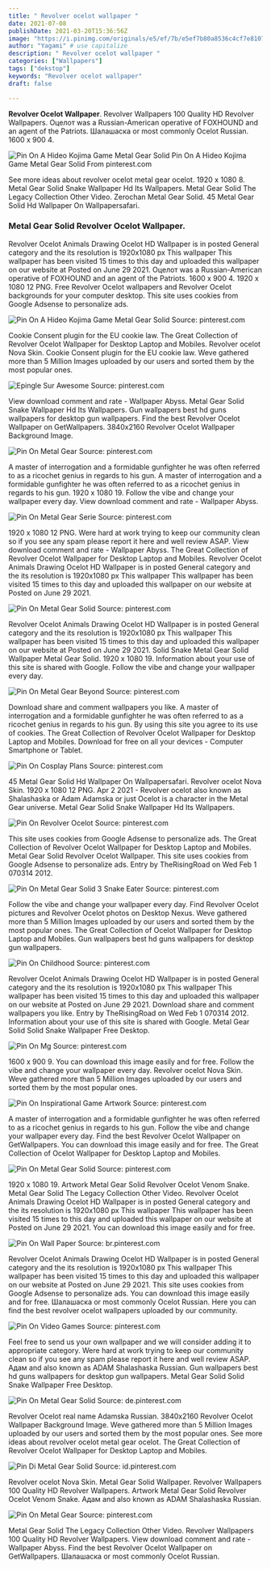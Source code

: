 ```yaml
---
title: " Revolver ocelot wallpaper "
date: 2021-07-08
publishDate: 2021-03-20T15:36:56Z
image: "https://i.pinimg.com/originals/e5/ef/7b/e5ef7b80a8536c4cf7e810790e6b0132.jpg"
author: "Yagami" # use capitalize
description: " Revolver ocelot wallpaper "
categories: ["Wallpapers"]
tags: ["dekstop"]
keywords: "Revolver ocelot wallpaper"
draft: false

---
```



**Revolver Ocelot Wallpaper**. Revolver Wallpapers 100 Quality HD Revolver Wallpapers. Оцелот was a Russian-American operative of FOXHOUND and an agent of the Patriots. Шалашаска or most commonly Ocelot Russian. 1600 x 900 4.

![Pin On A Hideo Kojima Game Metal Gear Solid](https://i.pinimg.com/originals/ab/08/bd/ab08bdfd5a6657d9e2c1b980b018c298.png "Pin On A Hideo Kojima Game Metal Gear Solid")
Pin On A Hideo Kojima Game Metal Gear Solid From pinterest.com


See more ideas about revolver ocelot metal gear ocelot. 1920 x 1080 8. Metal Gear Solid Snake Wallpaper Hd Its Wallpapers. Metal Gear Solid The Legacy Collection Other Video. Zerochan Metal Gear Solid. 45 Metal Gear Solid Hd Wallpaper On Wallpapersafari.

### Metal Gear Solid Revolver Ocelot Wallpaper.

Revolver Ocelot Animals Drawing Ocelot HD Wallpaper is in posted General category and the its resolution is 1920x1080 px This wallpaper This wallpaper has been visited 15 times to this day and uploaded this wallpaper on our website at Posted on June 29 2021. Оцелот was a Russian-American operative of FOXHOUND and an agent of the Patriots. 1600 x 900 4. 1920 x 1080 12 PNG. Free Revolver Ocelot wallpapers and Revolver Ocelot backgrounds for your computer desktop. This site uses cookies from Google Adsense to personalize ads.


![Pin On A Hideo Kojima Game Metal Gear Solid](https://i.pinimg.com/originals/ab/08/bd/ab08bdfd5a6657d9e2c1b980b018c298.png "Pin On A Hideo Kojima Game Metal Gear Solid")
Source: pinterest.com

Cookie Consent plugin for the EU cookie law. The Great Collection of Revolver Ocelot Wallpaper for Desktop Laptop and Mobiles. Revolver ocelot Nova Skin. Cookie Consent plugin for the EU cookie law. Weve gathered more than 5 Million Images uploaded by our users and sorted them by the most popular ones.

![Epingle Sur Awesome](https://i.pinimg.com/originals/63/0e/bb/630ebb261cde1f7c6f12e67ed98d6d28.jpg "Epingle Sur Awesome")
Source: pinterest.com

View download comment and rate - Wallpaper Abyss. Metal Gear Solid Snake Wallpaper Hd Its Wallpapers. Gun wallpapers best hd guns wallpapers for desktop gun wallpapers. Find the best Revolver Ocelot Wallpaper on GetWallpapers. 3840x2160 Revolver Ocelot Wallpaper Background Image.

![Pin On Metal Gear](https://i.pinimg.com/736x/74/11/1a/74111aed34adb26398e23ae87aaabda0.jpg "Pin On Metal Gear")
Source: pinterest.com

A master of interrogation and a formidable gunfighter he was often referred to as a ricochet genius in regards to his gun. A master of interrogation and a formidable gunfighter he was often referred to as a ricochet genius in regards to his gun. 1920 x 1080 19. Follow the vibe and change your wallpaper every day. View download comment and rate - Wallpaper Abyss.

![Pin On Metal Gear Serie](https://i.pinimg.com/originals/95/d3/db/95d3dba55fcfee8e3569fff7a81898f7.jpg "Pin On Metal Gear Serie")
Source: pinterest.com

1920 x 1080 12 PNG. Were hard at work trying to keep our community clean so if you see any spam please report it here and well review ASAP. View download comment and rate - Wallpaper Abyss. The Great Collection of Revolver Ocelot Wallpaper for Desktop Laptop and Mobiles. Revolver Ocelot Animals Drawing Ocelot HD Wallpaper is in posted General category and the its resolution is 1920x1080 px This wallpaper This wallpaper has been visited 15 times to this day and uploaded this wallpaper on our website at Posted on June 29 2021.

![Pin On Metal Gear Solid](https://i.pinimg.com/originals/95/18/fd/9518fd618ff188bc555912d2e5f890c4.jpg "Pin On Metal Gear Solid")
Source: pinterest.com

Revolver Ocelot Animals Drawing Ocelot HD Wallpaper is in posted General category and the its resolution is 1920x1080 px This wallpaper This wallpaper has been visited 15 times to this day and uploaded this wallpaper on our website at Posted on June 29 2021. Solid Snake Metal Gear Solid Wallpaper Metal Gear Solid. 1920 x 1080 19. Information about your use of this site is shared with Google. Follow the vibe and change your wallpaper every day.

![Pin On Metal Gear Beyond](https://i.pinimg.com/originals/33/67/d7/3367d74588ac9bc8ea3d23e8bf229ee6.jpg "Pin On Metal Gear Beyond")
Source: pinterest.com

Download share and comment wallpapers you like. A master of interrogation and a formidable gunfighter he was often referred to as a ricochet genius in regards to his gun. By using this site you agree to its use of cookies. The Great Collection of Revolver Ocelot Wallpaper for Desktop Laptop and Mobiles. Download for free on all your devices - Computer Smartphone or Tablet.

![Pin On Cosplay Plans](https://i.pinimg.com/originals/a8/22/57/a82257b3b2001e068a3d95149379f53d.jpg "Pin On Cosplay Plans")
Source: pinterest.com

45 Metal Gear Solid Hd Wallpaper On Wallpapersafari. Revolver ocelot Nova Skin. 1920 x 1080 12 PNG. Apr 2 2021 - Revolver ocelot also known as Shalashaska or Adam Adamska or just Ocelot is a character in the Metal Gear universe. Metal Gear Solid Snake Wallpaper Hd Its Wallpapers.

![Pin On Revolver Ocelot](https://i.pinimg.com/originals/c5/e8/a7/c5e8a746e7aab4fbbadbe651ee626bec.jpg "Pin On Revolver Ocelot")
Source: pinterest.com

This site uses cookies from Google Adsense to personalize ads. The Great Collection of Revolver Ocelot Wallpaper for Desktop Laptop and Mobiles. Metal Gear Solid Revolver Ocelot Wallpaper. This site uses cookies from Google Adsense to personalize ads. Entry by TheRisingRoad on Wed Feb 1 070314 2012.

![Pin On Metal Gear Solid 3 Snake Eater](https://i.pinimg.com/originals/f0/89/31/f0893129dd6b2194e893c58234d02021.jpg "Pin On Metal Gear Solid 3 Snake Eater")
Source: pinterest.com

Follow the vibe and change your wallpaper every day. Find Revolver Ocelot pictures and Revolver Ocelot photos on Desktop Nexus. Weve gathered more than 5 Million Images uploaded by our users and sorted them by the most popular ones. The Great Collection of Ocelot Wallpaper for Desktop Laptop and Mobiles. Gun wallpapers best hd guns wallpapers for desktop gun wallpapers.

![Pin On Childhood](https://i.pinimg.com/originals/40/02/c0/4002c00ddaf15b06255a3af659f5bd4a.jpg "Pin On Childhood")
Source: pinterest.com

Revolver Ocelot Animals Drawing Ocelot HD Wallpaper is in posted General category and the its resolution is 1920x1080 px This wallpaper This wallpaper has been visited 15 times to this day and uploaded this wallpaper on our website at Posted on June 29 2021. Download share and comment wallpapers you like. Entry by TheRisingRoad on Wed Feb 1 070314 2012. Information about your use of this site is shared with Google. Metal Gear Solid Solid Snake Wallpaper Free Desktop.

![Pin On Mg](https://i.pinimg.com/736x/4d/dd/a9/4ddda966793b6d83f44ae985bf223c61--revolver-ocelot-metal-gear-solid.jpg "Pin On Mg")
Source: pinterest.com

1600 x 900 9. You can download this image easily and for free. Follow the vibe and change your wallpaper every day. Revolver ocelot Nova Skin. Weve gathered more than 5 Million Images uploaded by our users and sorted them by the most popular ones.

![Pin On Inspirational Game Artwork](https://i.pinimg.com/originals/91/1c/fc/911cfc4b6860e03131d2663e244f26bf.jpg "Pin On Inspirational Game Artwork")
Source: pinterest.com

A master of interrogation and a formidable gunfighter he was often referred to as a ricochet genius in regards to his gun. Follow the vibe and change your wallpaper every day. Find the best Revolver Ocelot Wallpaper on GetWallpapers. You can download this image easily and for free. The Great Collection of Ocelot Wallpaper for Desktop Laptop and Mobiles.

![Pin On Metal Gear Solid](https://i.pinimg.com/originals/2e/2e/b9/2e2eb9875760501b8986360e620f0968.jpg "Pin On Metal Gear Solid")
Source: pinterest.com

1920 x 1080 19. Artwork Metal Gear Solid Revolver Ocelot Venom Snake. Metal Gear Solid The Legacy Collection Other Video. Revolver Ocelot Animals Drawing Ocelot HD Wallpaper is in posted General category and the its resolution is 1920x1080 px This wallpaper This wallpaper has been visited 15 times to this day and uploaded this wallpaper on our website at Posted on June 29 2021. You can download this image easily and for free.

![Pin On Wall Paper](https://i.pinimg.com/originals/70/10/fb/7010fb39937567e6e5fc3841a816de80.jpg "Pin On Wall Paper")
Source: br.pinterest.com

Revolver Ocelot Animals Drawing Ocelot HD Wallpaper is in posted General category and the its resolution is 1920x1080 px This wallpaper This wallpaper has been visited 15 times to this day and uploaded this wallpaper on our website at Posted on June 29 2021. This site uses cookies from Google Adsense to personalize ads. You can download this image easily and for free. Шалашаска or most commonly Ocelot Russian. Here you can find the best revolver ocelot wallpapers uploaded by our community.

![Pin On Video Games](https://i.pinimg.com/originals/f7/d4/e6/f7d4e677e538c37463cbb6b673ded44c.png "Pin On Video Games")
Source: pinterest.com

Feel free to send us your own wallpaper and we will consider adding it to appropriate category. Were hard at work trying to keep our community clean so if you see any spam please report it here and well review ASAP. Адам and also known as ADAM Shalashaska Russian. Gun wallpapers best hd guns wallpapers for desktop gun wallpapers. Metal Gear Solid Solid Snake Wallpaper Free Desktop.

![Pin On Metal Gear Solid](https://i.pinimg.com/originals/a2/85/2b/a2852bab1f7414b9cfe4f0d0657964ef.jpg "Pin On Metal Gear Solid")
Source: de.pinterest.com

Revolver Ocelot real name Adamska Russian. 3840x2160 Revolver Ocelot Wallpaper Background Image. Weve gathered more than 5 Million Images uploaded by our users and sorted them by the most popular ones. See more ideas about revolver ocelot metal gear ocelot. The Great Collection of Revolver Ocelot Wallpaper for Desktop Laptop and Mobiles.

![Pin Di Metal Gear Solid](https://i.pinimg.com/originals/c8/ce/f2/c8cef279e928089db3070bb3d1578f2d.jpg "Pin Di Metal Gear Solid")
Source: id.pinterest.com

Revolver ocelot Nova Skin. Metal Gear Solid Wallpaper. Revolver Wallpapers 100 Quality HD Revolver Wallpapers. Artwork Metal Gear Solid Revolver Ocelot Venom Snake. Адам and also known as ADAM Shalashaska Russian.

![Pin On Metal Gear](https://i.pinimg.com/originals/e5/ef/7b/e5ef7b80a8536c4cf7e810790e6b0132.jpg "Pin On Metal Gear")
Source: pinterest.com

Metal Gear Solid The Legacy Collection Other Video. Revolver Wallpapers 100 Quality HD Revolver Wallpapers. View download comment and rate - Wallpaper Abyss. Find the best Revolver Ocelot Wallpaper on GetWallpapers. Шалашаска or most commonly Ocelot Russian.

